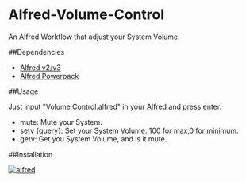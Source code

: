 # Alfred-Volume-Control

An Alfred Workflow that adjust your System Volume.

##Dependencies
* [Alfred v2/v3](https://www.alfredapp.com/)
* [Alfred Powerpack](https://www.alfredapp.com/powerpack/)


##Usage


Just input "Volume Control.alfred" in your Alfred and press enter.

* mute:  Mute your System.
* setv {query}:  Set your System Volume. 100 for max,0 for minimum.
* getv:  Get you System Volume, and is it mute.

##Installation

[![alfred](https://camo.githubusercontent.com/0747d32e8b6c0809c7d0d405364fa887778d60f8/68747470733a2f2f7261772e6769746875622e636f6d2f6a6f757363682f6c6d677466792d616c66726564776f726b666c6f772f6d61737465722f536f757263652f776f726b666c6f7769636f6e2e706e67 "workflow")](https://github.com/Schrodinger123/Alfred-Volume-Control/raw/master/Volume%20Control.alfredworkflow
)
